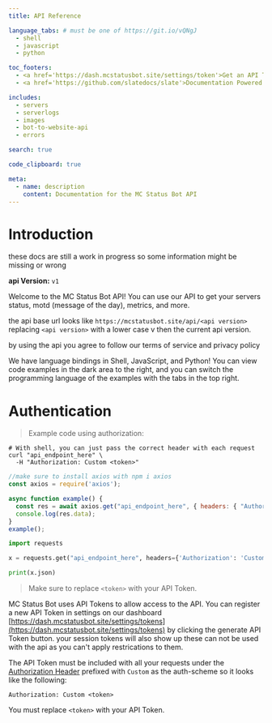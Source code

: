 ```yaml
---
title: API Reference

language_tabs: # must be one of https://git.io/vQNgJ
  - shell
  - javascript
  - python

toc_footers:
  - <a href='https://dash.mcstatusbot.site/settings/token'>Get an API Token</a>
  - <a href='https://github.com/slatedocs/slate'>Documentation Powered by Slate</a>

includes:
  - servers
  - serverlogs
  - images
  - bot-to-website-api
  - errors

search: true

code_clipboard: true

meta:
  - name: description
    content: Documentation for the MC Status Bot API
---
```


# Introduction

<aside class="notice">
these docs are still a work in progress so some information might be missing or wrong
</aside>

__**api Version:**__ `v1`

Welcome to the MC Status Bot API! You can use our API to get your servers status, motd (message of the day), metrics, and more.

the api base url looks like `https://mcstatusbot.site/api/<api version>` replacing `<api version>` with a lower case v then the current api version.

by using the api you agree to follow our terms of service and privacy policy

We have language bindings in Shell, JavaScript, and Python! You can view code examples in the dark area to the right, and you can switch the programming language of the examples with the tabs in the top right.


# Authentication

> Example code using authorization:

```shell
# With shell, you can just pass the correct header with each request
curl "api_endpoint_here" \
  -H "Authorization: Custom <token>"
```

```javascript
//make sure to install axios with npm i axios
const axios = require('axios');

async function example() {
  const res = await axios.get("api_endpoint_here", { headers: { "Authorization" : "Custom <token>" } });
  console.log(res.data);
}
example();
```

```python
import requests

x = requests.get("api_endpoint_here", headers={'Authorization': 'Custom <token>'})

print(x.json)
```


> Make sure to replace `<token>` with your API Token.

MC Status Bot uses API Tokens to allow access to the API. You can register a new API Token in settings on our dashboard [https://dash.mcstatusbot.site/settings/tokens](https://dash.mcstatusbot.site/settings/tokens) by clicking the generate API Token button.
your session tokens will also show up these can not be used with the api as you can't apply restrications to them.

The API Token must be included with all your requests under the [Authorization Header](https://developer.mozilla.org/en-US/docs/Web/HTTP/Headers/Authorization) prefixed with `Custom` as the auth-scheme so it looks like the following:

`Authorization: Custom <token>`

<aside class="notice">
You must replace <code>&lt;token&gt;</code> with your API Token.
</aside>



